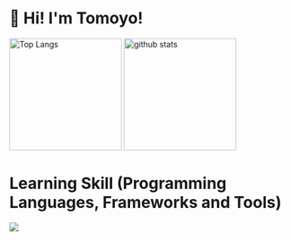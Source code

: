 # 👋 Hi! I'm Tomoyo!
<p align="left"> 
  <img alt="Top Langs" height="200px" src="https://github-readme-stats.vercel.app/api?username=1080tomoyo&show&count_private=true_icons=true" />
  <img alt="github stats" height="200px" src="https://github-readme-stats.vercel.app/api/top-langs/?username=1080tomoyo&layout=compact&count_private=true" />
</p>


# Learning Skill (Programming Languages, Frameworks and Tools)

<img src="https://skillicons.dev/icons?i=react,nextjs,ts,vue,js,nodejs,nuxtjs,nestjs,redux,webpack,npm,babel,aws,firebase,git,github,html,css,jquery,vscode,docker,php,laravel,mysql,ruby,rails,wordpress,illustrator,photoshop,figma"/>
